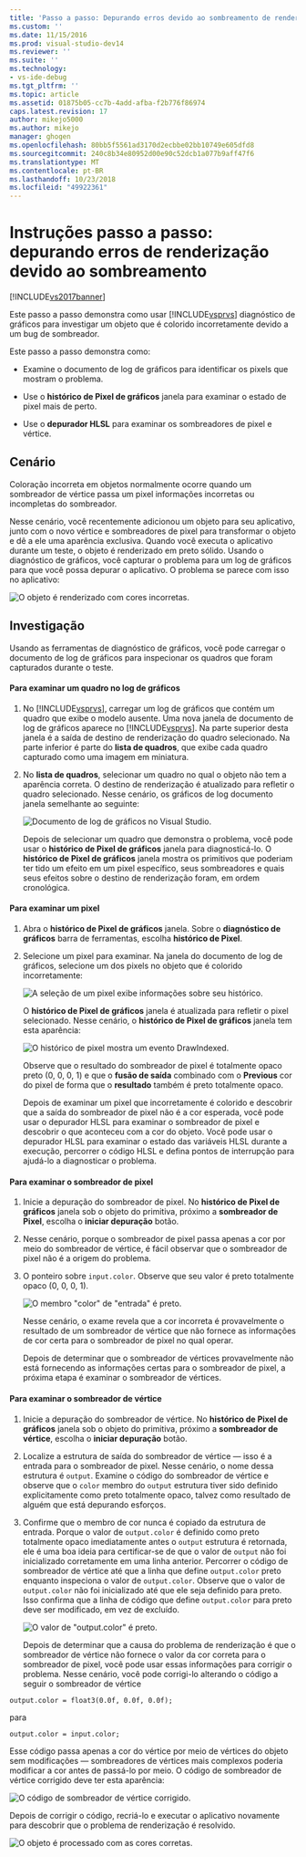 ```yaml
---
title: 'Passo a passo: Depurando erros devido ao sombreamento de renderização | Microsoft Docs'
ms.custom: ''
ms.date: 11/15/2016
ms.prod: visual-studio-dev14
ms.reviewer: ''
ms.suite: ''
ms.technology:
- vs-ide-debug
ms.tgt_pltfrm: ''
ms.topic: article
ms.assetid: 01875b05-cc7b-4add-afba-f2b776f86974
caps.latest.revision: 17
author: mikejo5000
ms.author: mikejo
manager: ghogen
ms.openlocfilehash: 80bb5f5561ad3170d2ecbbe02bb10749e605dfd8
ms.sourcegitcommit: 240c8b34e80952d00e90c52dcb1a077b9aff47f6
ms.translationtype: MT
ms.contentlocale: pt-BR
ms.lasthandoff: 10/23/2018
ms.locfileid: "49922361"
---
```

# <a name="walkthrough-debugging-rendering-errors-due-to-shading"></a>Instruções passo a passo: depurando erros de renderização devido ao sombreamento
[!INCLUDE[vs2017banner](../includes/vs2017banner.md)]

Este passo a passo demonstra como usar [!INCLUDE[vsprvs](../includes/vsprvs-md.md)] diagnóstico de gráficos para investigar um objeto que é colorido incorretamente devido a um bug de sombreador.  
  
 Este passo a passo demonstra como:  
  
-   Examine o documento de log de gráficos para identificar os pixels que mostram o problema.  
  
-   Use o **histórico de Pixel de gráficos** janela para examinar o estado de pixel mais de perto.  
  
-   Use o **depurador HLSL** para examinar os sombreadores de pixel e vértice.  
  
## <a name="scenario"></a>Cenário  
 Coloração incorreta em objetos normalmente ocorre quando um sombreador de vértice passa um pixel informações incorretas ou incompletas do sombreador.  
  
 Nesse cenário, você recentemente adicionou um objeto para seu aplicativo, junto com o novo vértice e sombreadores de pixel para transformar o objeto e dê a ele uma aparência exclusiva. Quando você executa o aplicativo durante um teste, o objeto é renderizado em preto sólido. Usando o diagnóstico de gráficos, você capturar o problema para um log de gráficos para que você possa depurar o aplicativo. O problema se parece com isso no aplicativo:  
  
 ![O objeto é renderizado com cores incorretas. ](../debugger/media/gfx-diag-demo-render-error-shader-problem.png "gfx_diag_demo_render_error_shader_problem")  
  
## <a name="investigation"></a>Investigação  
 Usando as ferramentas de diagnóstico de gráficos, você pode carregar o documento de log de gráficos para inspecionar os quadros que foram capturados durante o teste.  
  
#### <a name="to-examine-a-frame-in-a-graphics-log"></a>Para examinar um quadro no log de gráficos  
  
1. No [!INCLUDE[vsprvs](../includes/vsprvs-md.md)], carregar um log de gráficos que contém um quadro que exibe o modelo ausente. Uma nova janela de documento de log de gráficos aparece no [!INCLUDE[vsprvs](../includes/vsprvs-md.md)]. Na parte superior desta janela é a saída de destino de renderização do quadro selecionado. Na parte inferior é parte do **lista de quadros**, que exibe cada quadro capturado como uma imagem em miniatura.  
  
2. No **lista de quadros**, selecionar um quadro no qual o objeto não tem a aparência correta. O destino de renderização é atualizado para refletir o quadro selecionado. Nesse cenário, os gráficos de log documento janela semelhante ao seguinte:  
  
    ![Documento de log de gráficos no Visual Studio. ](../debugger/media/gfx-diag-demo-render-error-shader-step-1.png "gfx_diag_demo_render_error_shader_step_1")  
  
   Depois de selecionar um quadro que demonstra o problema, você pode usar o **histórico de Pixel de gráficos** janela para diagnosticá-lo. O **histórico de Pixel de gráficos** janela mostra os primitivos que poderiam ter tido um efeito em um pixel específico, seus sombreadores e quais seus efeitos sobre o destino de renderização foram, em ordem cronológica.  
  
#### <a name="to-examine-a-pixel"></a>Para examinar um pixel  
  
1. Abra o **histórico de Pixel de gráficos** janela. Sobre o **diagnóstico de gráficos** barra de ferramentas, escolha **histórico de Pixel**.  
  
2. Selecione um pixel para examinar. Na janela do documento de log de gráficos, selecione um dos pixels no objeto que é colorido incorretamente:  
  
    ![A seleção de um pixel exibe informações sobre seu histórico. ](../debugger/media/gfx-diag-demo-render-error-shader-step-2.png "gfx_diag_demo_render_error_shader_step_2")  
  
    O **histórico de Pixel de gráficos** janela é atualizada para refletir o pixel selecionado. Nesse cenário, o **histórico de Pixel de gráficos** janela tem esta aparência:  
  
    ![O histórico de pixel mostra um evento DrawIndexed. ](../debugger/media/gfx-diag-demo-render-error-shader-step-3.png "gfx_diag_demo_render_error_shader_step_3")  
  
    Observe que o resultado do sombreador de pixel é totalmente opaco preto (0, 0, 0, 1) e que o **fusão de saída** combinado com o **Previous** cor do pixel de forma que o **resultado** também é preto totalmente opaco.  
  
   Depois de examinar um pixel que incorretamente é colorido e descobrir que a saída do sombreador de pixel não é a cor esperada, você pode usar o depurador HLSL para examinar o sombreador de pixel e descobrir o que aconteceu com a cor do objeto. Você pode usar o depurador HLSL para examinar o estado das variáveis HLSL durante a execução, percorrer o código HLSL e defina pontos de interrupção para ajudá-lo a diagnosticar o problema.  
  
#### <a name="to-examine-the-pixel-shader"></a>Para examinar o sombreador de pixel  
  
1. Inicie a depuração do sombreador de pixel. No **histórico de Pixel de gráficos** janela sob o objeto do primitiva, próximo a **sombreador de Pixel**, escolha o **iniciar depuração** botão.  
  
2. Nesse cenário, porque o sombreador de pixel passa apenas a cor por meio do sombreador de vértice, é fácil observar que o sombreador de pixel não é a origem do problema.  
  
3. O ponteiro sobre `input.color`. Observe que seu valor é preto totalmente opaco (0, 0, 0, 1).  
  
    ![O membro "color" de "entrada" é preto. ](../debugger/media/gfx-diag-demo-render-error-shader-step-5.png "gfx_diag_demo_render_error_shader_step_5")  
  
    Nesse cenário, o exame revela que a cor incorreta é provavelmente o resultado de um sombreador de vértice que não fornece as informações de cor certa para o sombreador de pixel no qual operar.  
  
   Depois de determinar que o sombreador de vértices provavelmente não está fornecendo as informações certas para o sombreador de pixel, a próxima etapa é examinar o sombreador de vértices.  
  
#### <a name="to-examine-the-vertex-shader"></a>Para examinar o sombreador de vértice  
  
1. Inicie a depuração do sombreador de vértice. No **histórico de Pixel de gráficos** janela sob o objeto do primitiva, próximo a **sombreador de vértice**, escolha o **iniciar depuração** botão.  
  
2. Localize a estrutura de saída do sombreador de vértice — isso é a entrada para o sombreador de pixel. Nesse cenário, o nome dessa estrutura é `output`. Examine o código do sombreador de vértice e observe que o `color` membro do `output` estrutura tiver sido definido explicitamente como preto totalmente opaco, talvez como resultado de alguém que está depurando esforços.  
  
3. Confirme que o membro de cor nunca é copiado da estrutura de entrada. Porque o valor de `output.color` é definido como preto totalmente opaco imediatamente antes o `output` estrutura é retornada, ele é uma boa ideia para certificar-se de que o valor de `output` não foi inicializado corretamente em uma linha anterior. Percorrer o código de sombreador de vértice até que a linha que define `output.color` preto enquanto inspeciona o valor de `output.color`. Observe que o valor de `output.color` não foi inicializado até que ele seja definido para preto. Isso confirma que a linha de código que define `output.color` para preto deve ser modificado, em vez de excluído.  
  
    ![O valor de "output.color" é preto. ](../debugger/media/gfx-diag-demo-render-error-shader-step-7.png "gfx_diag_demo_render_error_shader_step_7")  
  
   Depois de determinar que a causa do problema de renderização é que o sombreador de vértice não fornece o valor da cor correta para o sombreador de pixel, você pode usar essas informações para corrigir o problema. Nesse cenário, você pode corrigi-lo alterando o código a seguir o sombreador de vértice  
  
```  
output.color = float3(0.0f, 0.0f, 0.0f);  
```  
  
 para  
  
```hlsl  
output.color = input.color;  
```  
  
 Esse código passa apenas a cor do vértice por meio de vértices do objeto sem modificações — sombreadores de vértices mais complexos poderia modificar a cor antes de passá-lo por meio. O código de sombreador de vértice corrigido deve ter esta aparência:  
  
 ![O código de sombreador de vértice corrigido. ](../debugger/media/gfx-diag-demo-render-error-shader-step-8.png "gfx_diag_demo_render_error_shader_step_8")  
  
 Depois de corrigir o código, recriá-lo e executar o aplicativo novamente para descobrir que o problema de renderização é resolvido.  
  
 ![O objeto é processado com as cores corretas. ](../debugger/media/gfx-diag-demo-render-error-shader-resolution.png "gfx_diag_demo_render_error_shader_resolution")



